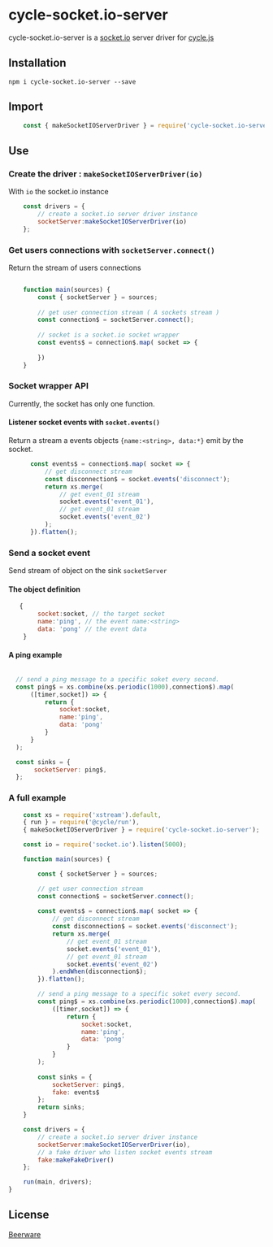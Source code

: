 # cycle-socket.io-server

cycle-socket.io-server is a [socket.io](https://socket.io/) server driver for [cycle.js](https://cycle.js.org/)

## Installation 

`npm i cycle-socket.io-server --save`

## Import 

```javascript
    const { makeSocketIOServerDriver } = require('cycle-socket.io-server');
```

## Use

### Create the driver : `makeSocketIOServerDriver(io)`

With `io` the socket.io instance

```javascript
    const drivers = {
        // create a socket.io server driver instance
        socketServer:makeSocketIOServerDriver(io)
    };

``` 

### Get users connections with `socketServer.connect()`

Return the stream of users connections

```javascript

    function main(sources) {
        const { socketServer } = sources;
        
        // get user connection stream ( A sockets stream )
        const connection$ = socketServer.connect();
        
        // socket is a socket.io socket wrapper
        const events$ = connection$.map( socket => {
    
        })
    }

```

### Socket wrapper API

Currently, the socket has only one function.

#### Listener socket events with `socket.events()`

Return a stream a events objects `{name:<string>, data:*}` emit by the socket.

```javascript
      const events$ = connection$.map( socket => {
          // get disconnect stream
          const disconnection$ = socket.events('disconnect');
          return xs.merge(
              // get event_01 stream
              socket.events('event_01'),
              // get event_01 stream
              socket.events('event_02')
          );
      }).flatten();
```

### Send a socket event

Send stream of object on the sink `socketServer`


#### The object definition

```javascript
   {
        socket:socket, // the target socket
        name:'ping', // the event name:<string>
        data: 'pong' // the event data
    }
```

#### A ping example
```javascript

  // send a ping message to a specific soket every second.
  const ping$ = xs.combine(xs.periodic(1000),connection$).map(
      ([timer,socket]) => {
          return {
              socket:socket,
              name:'ping',
              data: 'pong'
          }
      }
  );

  const sinks = {
       socketServer: ping$,
  };
```

### A full example

```javascript
    const xs = require('xstream').default,
    { run } = require('@cycle/run'),
    { makeSocketIOServerDriver } = require('cycle-socket.io-server');

    const io = require('socket.io').listen(5000);

    function main(sources) {

        const { socketServer } = sources;

        // get user connection stream
        const connection$ = socketServer.connect();
        
        const events$ = connection$.map( socket => {
            // get disconnect stream
            const disconnection$ = socket.events('disconnect');
            return xs.merge(
                // get event_01 stream
                socket.events('event_01'),
                // get event_01 stream
                socket.events('event_02')
            ).endWhen(disconnection$);
        }).flatten();

        // send a ping message to a specific soket every second.
        const ping$ = xs.combine(xs.periodic(1000),connection$).map(
            ([timer,socket]) => {
                return {
                    socket:socket,
                    name:'ping',
                    data: 'pong'
                }
            }
        );
        
        const sinks = {
            socketServer: ping$,
            fake: events$
        };
        return sinks;
    }

    const drivers = {
        // create a socket.io server driver instance
        socketServer:makeSocketIOServerDriver(io),
        // a fake driver who listen socket events stream
        fake:makeFakeDriver()
    };

    run(main, drivers);
}
```

## License

[Beerware](https://github.com/mrpierrot/cycle-socket.io-server/blob/master/LICENSE)
